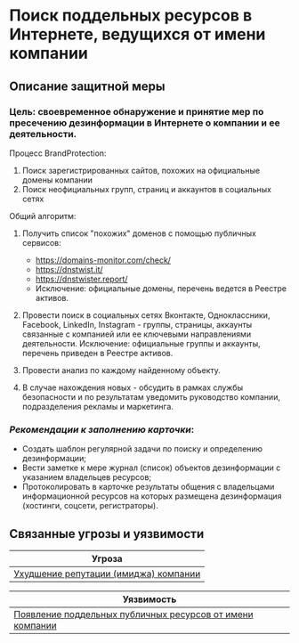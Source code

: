 # Поиск поддельных ресурсов в Интернете, ведущихся от имени компании

## Описание защитной меры
### Цель: своевременное обнаружение и принятие мер по пресечению дезинформации в Интернете о компании и ее деятельности.

Процесс BrandProtection:

1. Поиск зарегистрированных сайтов, похожих на официальные домены компании
2. Поиск неофициальных групп, страниц и аккаунтов в социальных сетях

Общий алгоритм:

1. Получить список "похожих" доменов с помощью публичных сервисов:

    + https://domains-monitor.com/check/
    + https://dnstwist.it/
    + https://dnstwister.report/
    + Исключение: официальные домены, перечень ведется в Реестре активов.
    
2. Провести поиск в социальных сетях Вконтакте, Одноклассники, Facebook, LinkedIn, Instagram - группы, страницы, аккаунты связанные с компанией или ее ключевыми направлениями деятельности.
Исключение: официальные группы и аккаунты, перечень приведен в Реестре активов.
3. Провести анализ по каждому найденному объекту.
4. В случае нахождения новых - обсудить в рамках службы безопасности и по результатам уведомить руководство компании, подразделения рекламы и маркетинга.

### *Рекомендации к заполнению карточки*:
+ Создать шаблон регулярной задачи по поиску и определению дезинформации;
+ Вести заметке к мере журнал (список) объектов дезинформации с указанием владельцев ресурсов;
+ Протоколировать в карточке результаты общения с владельцами информационной ресурсов на которых размещена дезинформация (хостинги, соцсети, регистраторы).

## Связанные угрозы и уязвимости
|Угроза|
|-|
|[Ухудшение репутации (имиджа) компании](/vkr/threats/page24)|


|Уязвимость|
|-|
|[Появление поддельных публичных ресурсов от имени компании](/vkr/vulnerabilities/page27)|
